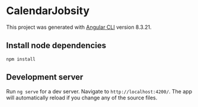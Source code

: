 # CalendarJobsity

This project was generated with [Angular CLI](https://github.com/angular/angular-cli) version 8.3.21.
## Install node dependencies
`npm install`

## Development server

Run `ng serve` for a dev server. Navigate to `http://localhost:4200/`. The app will automatically reload if you change any of the source files.


